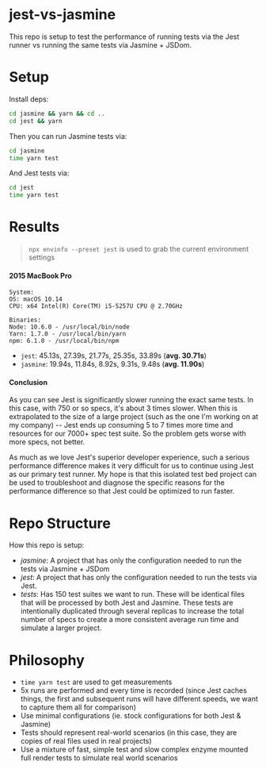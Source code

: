 # jest-vs-jasmine

This repo is setup to test the performance of running tests via the Jest runner vs running the same tests via Jasmine + JSDom.

# Setup

Install deps:

```sh
cd jasmine && yarn && cd ..
cd jest && yarn
```

Then you can run Jasmine tests via:

```sh
cd jasmine
time yarn test
```

And Jest tests via:

```sh
cd jest
time yarn test
```

# Results

> `npx envinfo --preset jest` is used to grab the current environment settings

#### 2015 MacBook Pro

```
System:
OS: macOS 10.14
CPU: x64 Intel(R) Core(TM) i5-5257U CPU @ 2.70GHz

Binaries:
Node: 10.6.0 - /usr/local/bin/node
Yarn: 1.7.0 - /usr/local/bin/yarn
npm: 6.1.0 - /usr/local/bin/npm
```
- `jest`: 45.13s, 27.39s, 21.77s, 25.35s, 33.89s (**avg. 30.71s**)
- `jasmine`: 19.94s, 11.84s, 8.92s, 9.31s, 9.48s (**avg. 11.90s**)

#### Conclusion

As you can see Jest is significantly slower running the exact same tests. In this case, with 750 or so specs, it's about 3 times slower. When this is extrapolated to the size of a large project (such as the one I'm working on at my company) -- Jest ends up consuming 5 to 7 times more time and resources for our 7000+ spec test suite. So the problem gets worse with more specs, not better.

As much as we love Jest's superior developer experience, such a serious performance difference makes it very difficult for us to continue using Jest as our primary test runner. My hope is that this isolated test bed project can be used to troubleshoot and diagnose the specific reasons for the performance difference so that Jest could be optimized to run faster.

# Repo Structure

How this repo is setup:

- *jasmine*: A project that has only the configuration needed to run the tests via Jasmine + JSDom
- *jest*: A project that has only the configuration needed to run the tests via Jest.
- *tests*: Has 150 test suites we want to run. These will be identical files that will be processed by both Jest and Jasmine. These tests are intentionally duplicated through several replicas to increase the total number of specs to create a more consistent average run time and simulate a larger project.

# Philosophy

- `time yarn test` are used to get measurements
- 5x runs are performed and every time is recorded (since Jest caches things, the first and subsequent runs will have different speeds, we want to capture them all for comparison)
- Use minimal configurations (ie. stock configurations for both Jest & Jasmine)
- Tests should represent real-world scenarios (in this case, they are copies of real files used in real projects)
- Use a mixture of fast, simple test and slow complex enzyme mounted full render tests to simulate real world scenarios
